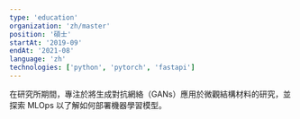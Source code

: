 ```yaml
---
type: 'education'
organization: 'zh/master'
position: '碩士'
startAt: '2019-09'
endAt: '2021-08'
language: 'zh'
technologies: ['python', 'pytorch', 'fastapi']
---
```


在研究所期間，專注於將生成對抗網絡（GANs）應用於微觀結構材料的研究，並探索 MLOps 以了解如何部署機器學習模型。
